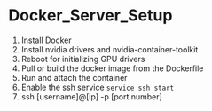 # Docker_Server_Setup

1. Install Docker
2. Install nvidia drivers and nvidia-container-toolkit
3. Reboot for initializing GPU drivers
4. Pull or build the docker image from the Dockerfile
5. Run and attach the container
6. Enable the ssh service ```service ssh start```
7. ssh [username]@[ip] -p [port number]
